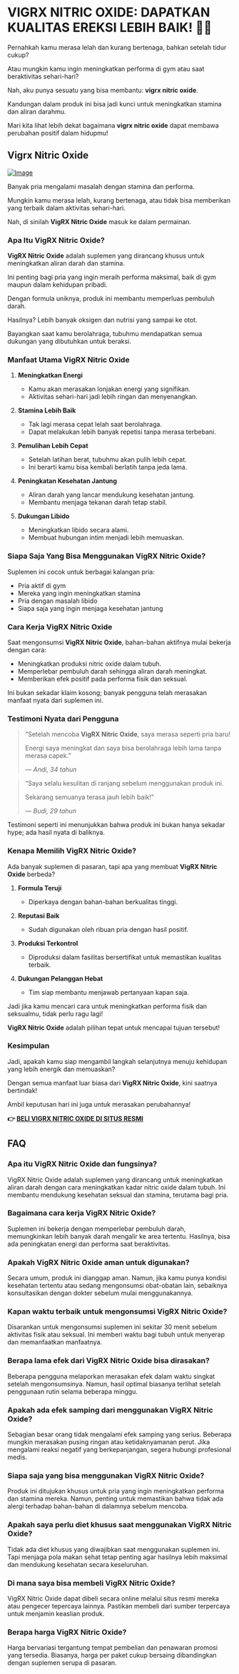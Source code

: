 # VIGRX NITRIC OXIDE: DAPATKAN KUALITAS EREKSI LEBIH BAIK! 💪💥

Pernahkah kamu merasa lelah dan kurang bertenaga, bahkan setelah tidur cukup? 

Atau mungkin kamu ingin meningkatkan performa di gym atau saat beraktivitas sehari-hari? 

Nah, aku punya sesuatu yang bisa membantu: **vigrx nitric oxide**. 

Kandungan dalam produk ini bisa jadi kunci untuk meningkatkan stamina dan aliran darahmu. 

Mari kita lihat lebih dekat bagaimana **vigrx nitric oxide** dapat membawa perubahan positif dalam hidupmu!

## Vigrx Nitric Oxide

[![Image](https://www2.sellhealth.com/561/vigrxnitricoxide_15_1.jpg)](https://gchaffi.com/hUUyX8gx)

Banyak pria mengalami masalah dengan stamina dan performa. 

Mungkin kamu merasa lelah, kurang bertenaga, atau tidak bisa memberikan yang terbaik dalam aktivitas sehari-hari.

Nah, di sinilah **VigRX Nitric Oxide** masuk ke dalam permainan.

### Apa Itu VigRX Nitric Oxide?

**VigRX Nitric Oxide** adalah suplemen yang dirancang khusus untuk meningkatkan aliran darah dan stamina. 

Ini penting bagi pria yang ingin meraih performa maksimal, baik di gym maupun dalam kehidupan pribadi.

Dengan formula uniknya, produk ini membantu memperluas pembuluh darah. 

Hasilnya? Lebih banyak oksigen dan nutrisi yang sampai ke otot. 

Bayangkan saat kamu berolahraga, tubuhmu mendapatkan semua dukungan yang dibutuhkan untuk beraksi.

### Manfaat Utama VigRX Nitric Oxide

1. **Meningkatkan Energi**
   - Kamu akan merasakan lonjakan energi yang signifikan.
   - Aktivitas sehari-hari jadi lebih ringan dan menyenangkan.

2. **Stamina Lebih Baik**
   - Tak lagi merasa cepat lelah saat berolahraga.
   - Dapat melakukan lebih banyak repetisi tanpa merasa terbebani.

3. **Pemulihan Lebih Cepat**
   - Setelah latihan berat, tubuhmu akan pulih lebih cepat.
   - Ini berarti kamu bisa kembali berlatih tanpa jeda lama.

4. **Peningkatan Kesehatan Jantung**
   - Aliran darah yang lancar mendukung kesehatan jantung.
   - Membantu menjaga tekanan darah tetap stabil.

5. **Dukungan Libido**
   - Meningkatkan libido secara alami.
   - Membuat hubungan intim menjadi lebih memuaskan.

### Siapa Saja Yang Bisa Menggunakan VigRX Nitric Oxide?

Suplemen ini cocok untuk berbagai kalangan pria:

- Pria aktif di gym
- Mereka yang ingin meningkatkan stamina
- Pria dengan masalah libido
- Siapa saja yang ingin menjaga kesehatan jantung

### Cara Kerja VigRX Nitric Oxide

Saat mengonsumsi **VigRX Nitric Oxide**, bahan-bahan aktifnya mulai bekerja dengan cara:

- Meningkatkan produksi nitric oxide dalam tubuh.
- Memperlebar pembuluh darah sehingga aliran darah meningkat.
- Memberikan efek positif pada performa fisik dan seksual.

Ini bukan sekadar klaim kosong; banyak pengguna telah merasakan manfaat nyata dari suplemen ini.

### Testimoni Nyata dari Pengguna

> “Setelah mencoba **VigRX Nitric Oxide**, saya merasa seperti pria baru! 
> 
> Energi saya meningkat dan saya bisa berolahraga lebih lama tanpa merasa capek.” 
> 
> — *Andi, 34 tahun*

> “Saya selalu kesulitan di ranjang sebelum menggunakan produk ini. 
>
> Sekarang semuanya terasa jauh lebih baik!” 
>
> — *Budi, 29 tahun*

Testimoni seperti ini menunjukkan bahwa produk ini bukan hanya sekadar hype; ada hasil nyata di baliknya.

### Kenapa Memilih VigRX Nitric Oxide?

Ada banyak suplemen di pasaran, tapi apa yang membuat **VigRX Nitric Oxide** berbeda?

1. **Formula Teruji**
   - Diperkaya dengan bahan-bahan berkualitas tinggi.
  
2. **Reputasi Baik**
   - Sudah digunakan oleh ribuan pria dengan hasil positif.
  
3. **Produksi Terkontrol**
   - Diproduksi dalam fasilitas bersertifikat untuk memastikan kualitas terbaik.

4. **Dukungan Pelanggan Hebat**
   - Tim siap membantu menjawab pertanyaan kapan saja.

Jadi jika kamu mencari cara untuk meningkatkan performa fisik dan seksualmu, tidak perlu ragu lagi! 

**VigRX Nitric Oxide** adalah pilihan tepat untuk mencapai tujuan tersebut!

### Kesimpulan

Jadi, apakah kamu siap mengambil langkah selanjutnya menuju kehidupan yang lebih energik dan memuaskan? 

Dengan semua manfaat luar biasa dari **VigRX Nitric Oxide**, kini saatnya bertindak!

Ambil keputusan hari ini juga untuk merasakan perubahannya!



**👉 [BELI VIGRX NITRIC OXIDE DI SITUS RESMI](https://gchaffi.com/hUUyX8gx)**

## FAQ

### Apa itu VigRX Nitric Oxide dan fungsinya?
VigRX Nitric Oxide adalah suplemen yang dirancang untuk meningkatkan aliran darah dengan cara meningkatkan kadar nitric oxide dalam tubuh. Ini membantu mendukung kesehatan seksual dan stamina, terutama bagi pria.

### Bagaimana cara kerja VigRX Nitric Oxide?
Suplemen ini bekerja dengan memperlebar pembuluh darah, memungkinkan lebih banyak darah mengalir ke area tertentu. Hasilnya, bisa ada peningkatan energi dan performa saat beraktivitas.

### Apakah VigRX Nitric Oxide aman untuk digunakan?
Secara umum, produk ini dianggap aman. Namun, jika kamu punya kondisi kesehatan tertentu atau sedang mengonsumsi obat-obatan lain, sebaiknya konsultasikan dengan dokter sebelum mulai menggunakannya.

### Kapan waktu terbaik untuk mengonsumsi VigRX Nitric Oxide?
Disarankan untuk mengonsumsi suplemen ini sekitar 30 menit sebelum aktivitas fisik atau seksual. Ini memberi waktu bagi tubuh untuk menyerap dan memanfaatkan manfaatnya.

### Berapa lama efek dari VigRX Nitric Oxide bisa dirasakan?
Beberapa pengguna melaporkan merasakan efek dalam waktu singkat setelah mengonsumsinya. Namun, hasil optimal biasanya terlihat setelah penggunaan rutin selama beberapa minggu.

### Apakah ada efek samping dari menggunakan VigRX Nitric Oxide?
Sebagian besar orang tidak mengalami efek samping yang serius. Beberapa mungkin merasakan pusing ringan atau ketidaknyamanan perut. Jika mengalami reaksi negatif yang berkepanjangan, segera hubungi profesional medis.

### Siapa saja yang bisa menggunakan VigRX Nitric Oxide?
Produk ini ditujukan khusus untuk pria yang ingin meningkatkan performa dan stamina mereka. Namun, penting untuk memastikan bahwa tidak ada alergi terhadap bahan-bahan di dalamnya sebelum mencoba.

### Apakah saya perlu diet khusus saat menggunakan VigRX Nitric Oxide?
Tidak ada diet khusus yang diwajibkan saat menggunakan suplemen ini. Tapi menjaga pola makan sehat tetap penting agar hasilnya lebih maksimal dan mendukung kesehatan secara keseluruhan.

### Di mana saya bisa membeli VigRX Nitric Oxide?
VigRX Nitric Oxide dapat dibeli secara online melalui situs resmi mereka atau pengecer tepercaya lainnya. Pastikan membeli dari sumber terpercaya untuk menjamin keaslian produk.

### Berapa harga VigRX Nitric Oxide?
Harga bervariasi tergantung tempat pembelian dan penawaran promosi yang tersedia. Biasanya, harga per paket cukup bersaing dibandingkan dengan suplemen serupa di pasaran.